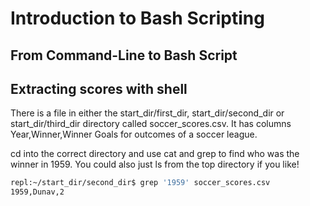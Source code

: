# Introduction to Bash Scripting
## From Command-Line to Bash Script

## Extracting scores with shell

There is a file in either the start_dir/first_dir, start_dir/second_dir or start_dir/third_dir directory called soccer_scores.csv. It has columns Year,Winner,Winner Goals for outcomes of a soccer league.

cd into the correct directory and use cat and grep to find who was the winner in 1959. You could also just ls from the top directory if you like!


```bash
repl:~/start_dir/second_dir$ grep '1959' soccer_scores.csv
1959,Dunav,2

```

